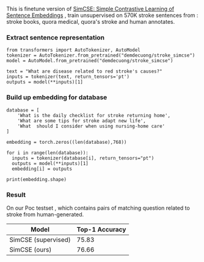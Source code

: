 This is finetune version of [SimCSE: Simple Contrastive Learning of Sentence Embeddings](https://arxiv.org/abs/2104.08821)
, train unsupervised on 570K stroke sentences from : stroke books, quora medical, quora's stroke and human annotates.

### Extract sentence representation
```
from transformers import AutoTokenizer, AutoModel  
tokenizer = AutoTokenizer.from_pretrained("demdecuong/stroke_simcse")
model = AutoModel.from_pretrained("demdecuong/stroke_simcse")

text = "What are disease related to red stroke's causes?"
inputs = tokenizer(text, return_tensors='pt')
outputs = model(**inputs)[1]
```
### Build up embedding for database

```
database = [
    'What is the daily checklist for stroke returning home',
    'What are some tips for stroke adapt new life',
    'What  should I consider when using nursing-home care'
]

embedding = torch.zeros((len(database),768))

for i in range(len(database)):
  inputs = tokenizer(database[i], return_tensors="pt")
  outputs = model(**inputs)[1]
  embedding[i] = outputs

print(embedding.shape)
```

### Result
On our Poc testset , which contains pairs of matching question related to stroke from human-generated. 

| Model  | Top-1 Accuracy |
| ------------- | ------------- |
| SimCSE (supervised)  | 75.83  |
| SimCSE (ours)  | 76.66  |